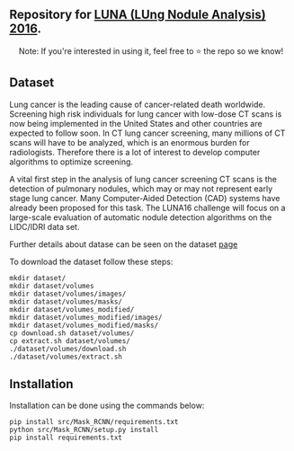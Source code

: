 ## Repository for [LUNA (LUng Nodule Analysis) 2016](https://luna16.grand-challenge.org/Home/).

<p align="center">Note: If you're interested in using it, feel free to ⭐️ the repo so we know!</p>


## Dataset
Lung cancer is the leading cause of cancer-related death worldwide. Screening high risk individuals for lung cancer with low-dose CT scans is now being implemented in the United States and other countries are expected to follow soon. In CT lung cancer screening, many millions of CT scans will have to be analyzed, which is an enormous burden for radiologists. Therefore there is a lot of interest to develop computer algorithms to optimize screening. 

A vital first step in the analysis of lung cancer screening CT scans is the detection of pulmonary nodules, which may or may not represent early stage lung cancer. Many Computer-Aided Detection (CAD) systems have already been proposed for this task. The LUNA16 challenge will focus on a large-scale evaluation of automatic nodule detection algorithms on the LIDC/IDRI data set.

Further details about datase can be seen on the dataset [page](https://luna16.grand-challenge.org/Data/)

To download the dataset follow these steps:
```
mkdir dataset/
mkdir dataset/volumes
mkdir dataset/volumes/images/
mkdir dataset/volumes/masks/
mkdir dataset/volumes_modified/
mkdir dataset/volumes_modified/images/
mkdir dataset/volumes_modified/masks/
cp download.sh dataset/volumes/
cp extract.sh dataset/volumes/
./dataset/volumes/download.sh
./dataset/volumes/extract.sh
```

## Installation 
Installation can be done using the commands below:
```
pip install src/Mask_RCNN/requirements.txt
python src/Mask_RCNN/setup.py install
pip install requirements.txt
```
